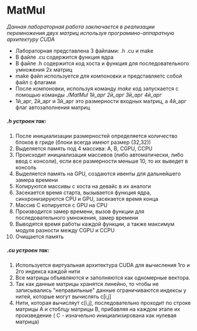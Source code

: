 # MatMul
*Данная лабораторная работа заключается в реализации перемножения двух матриц используя программно-аппаратную архитектуру CUDA*
* Лабораторная представлена 3 файлами: .h .cu и make
* В файле .cu содержится функция ядра
* В файле .h содержится код хоста и функция для последовательного умножения 2х матриц
* make файл используется для компоновки и представляетс собой файл с флагами
* После компоновки, используя команду *make* код запускается с помощью команды *./MatMul 1й_арг 2й_арг 3й_арг 4й_арг*
* 1й_арг, 2й_арг и 3й_арг это размерности входных матриц, а 4й_арг флаг автозаполнения матриц

##### .h устроен так: 
1. После инициализации размерностей определяется количество блоков в гриде (блоки всегда имеют размер (32,32))
2. Выделяется память под 4 массива: A, B, CGPU, CCPU
3. Происходит инициализация массивов (либо автоматически, либо ввод с консоли), если все размерности меньше 10, то их выведет в консоль
4. Выделяется память на GPU, создаются ивенты для дальнейшего замера времени
5. Копируются массивы с хоста на девайс в их аналоги
6. Засекается время старта, вызывается функция ядра, синхронизируются CPU и GPU, засекается время конца
7. Массив С копируется с GPU на CPU
8. Производится замер времени, вызов функции для последовательного умножения, замер времени
9. Выводятся время работы каждой функции, а также максимум модуля разности между CGPU и CCPU
10. Очищается память  
##### .cu устроен так: 
1. Используется виртуальная архитектура CUDA для вычисления 1го и 2го индекса каждой нити 
2. Все матрицы объявляются и заполняются как одномерные вектора. 
2. Так как данные матрицы хранятся линейно, то чтобы не записывались "неправильные" данные ограничиваются индексы у нитей, которые могут вычислять c[i,j]
3. Нити, которая вычисляут  c[i,j], последовательно проходит по строке матрицы A и стоблцу матрицы B, прибавляя на каждом этапе их произведение ( C - изначельно инициализирована как нулевая матрица)
